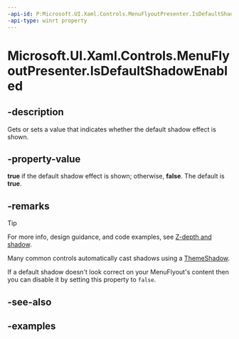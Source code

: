 ```yaml
---
-api-id: P:Microsoft.UI.Xaml.Controls.MenuFlyoutPresenter.IsDefaultShadowEnabled
-api-type: winrt property
---
```


<!-- Property syntax.
public bool IsDefaultShadowEnabled { get;  set; }
-->

# Microsoft.UI.Xaml.Controls.MenuFlyoutPresenter.IsDefaultShadowEnabled

## -description

Gets or sets a value that indicates whether the default shadow effect is shown.

## -property-value

**true** if the default shadow effect is shown; otherwise, **false**. The default is **true**.

## -remarks

> [!TIP]
> For more info, design guidance, and code examples, see [Z-depth and shadow](/windows/apps/design/layout/depth-shadow).

Many common controls automatically cast shadows using a [ThemeShadow](../microsoft.ui.xaml.media/themeshadow.md). 

If a default shadow doesn't look correct on your MenuFlyout's content then you can disable it by setting this property to `false`.

## -see-also

## -examples

